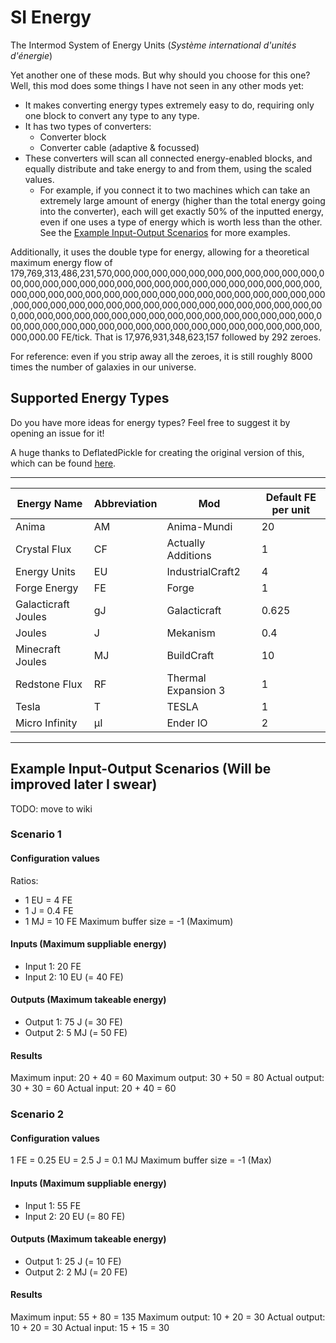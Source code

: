 # SI Energy

The Intermod System of Energy Units (*Système international d'unités d'énergie*)

Yet another one of these mods. But why should you choose for this one?
Well, this mod does some things I have not seen in any other mods yet:
- It makes converting energy types extremely easy to do, requiring only one block to convert any type to any type.
- It has two types of converters:
    - Converter block
    - Converter cable (adaptive & focussed)
- These converters will scan all connected energy-enabled blocks, and equally distribute and take energy to and from them, using the scaled values.
    - For example, if you connect it to two machines which can take an extremely large amount of energy (higher than the total energy going into the converter), each will get exactly 50% of the inputted energy, even if one uses a type of energy which is worth less than the other. See the [Example Input-Output Scenarios](#example-io) for more examples.

Additionally, it uses the double type for energy, allowing for a theoretical maximum energy flow of 179,769,313,486,231,570,000,000,000,000,000,000,000,000,000,000,000,000,000,000,000,000,000,000,000,000,000,000,000,000,000,000,000,000,000,000,000,000,000,000,000,000,000,000,000,000,000,000,000,000,000,000,000,000,000,000,000,000,000,000,000,000,000,000,000,000,000,000,000,000,000,000,000,000,000,000,000,000,000,000,000,000,000,000,000,000,000,000,000,000,000,000,000,000,000,000,000,000,000,000,000,000,000.00 FE/tick. That is 17,976,931,348,623,157 followed by 292 zeroes.

For reference: even if you strip away all the zeroes, it is still roughly 8000 times the number of galaxies in our universe.

## Supported Energy Types

Do you have more ideas for energy types? Feel free to suggest it by opening an issue for it!

A huge thanks to DeflatedPickle for creating the original version of this, which can be found [here](https://gist.github.com/DeflatedPickle/403e1eb0bb0bed7f2509142e63630726).

 ----------------------- -------------- ----------------------- ---------------------
| Energy Name           | Abbreviation | Mod                   | Default FE per unit |
|-----------------------|--------------|-----------------------|---------------------|
| Anima                 | AM           | Anima-Mundi           | 20                  |
| Crystal Flux          | CF           | Actually Additions    | 1                   |
| Energy Units          | EU           | IndustrialCraft2      | 4                   |
| Forge Energy          | FE           | Forge                 | 1                   |
| Galacticraft Joules   | gJ           | Galacticraft          | 0.625               |
| Joules                | J            | Mekanism              | 0.4                 |
| Minecraft Joules      | MJ           | BuildCraft            | 10                  |
| Redstone Flux         | RF           | Thermal Expansion 3   | 1                   |
| Tesla                 | T            | TESLA                 | 1                   |
| Micro Infinity        | µI           | Ender IO              | 2                   |
 ----------------------- -------------- ----------------------- ---------------------

## <a name="example-io"></a> Example Input-Output Scenarios (Will be improved later I swear)

TODO: move to wiki

### Scenario 1
#### Configuration values

Ratios:
- 1 EU = 4 FE
- 1 J = 0.4 FE
- 1 MJ = 10 FE
Maximum buffer size = -1 (Maximum)

#### Inputs (Maximum suppliable energy)

- Input 1: 20 FE
- Input 2: 10 EU (= 40 FE)

#### Outputs (Maximum takeable energy)

- Output 1: 75 J (= 30 FE)
- Output 2: 5 MJ (= 50 FE)

#### Results

Maximum input: 20 + 40 = 60
Maximum output: 30 + 50 = 80
Actual output: 30 + 30 = 60
Actual input: 20 + 40 = 60

### Scenario 2
#### Configuration values

1 FE = 0.25 EU = 2.5 J = 0.1 MJ
Maximum buffer size = -1 (Max)

#### Inputs (Maximum suppliable energy)

- Input 1: 55 FE
- Input 2: 20 EU (= 80 FE)

#### Outputs (Maximum takeable energy)

- Output 1: 25 J (= 10 FE)
- Output 2: 2 MJ (= 20 FE)

#### Results

Maximum input: 55 + 80 = 135
Maximum output: 10 + 20 = 30
Actual output: 10 + 20 = 30
Actual input: 15 + 15 = 30
